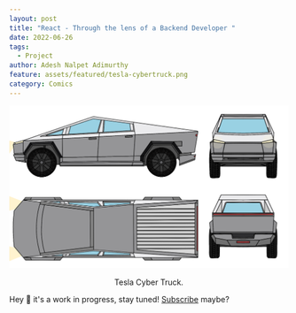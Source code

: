 ```yaml
---
layout: post
title: "React - Through the lens of a Backend Developer "
date: 2022-06-26
tags:
  - Project
author: Adesh Nalpet Adimurthy
feature: assets/featured/tesla-cybertruck.png
category: Comics
---
```


<img class="center-image" src="./assets/featured/tesla-cybertruck.png" /> 
<p style="text-align: center;">Tesla Cyber Truck. </p>

Hey 👋 it's a work in progress, stay tuned! [Subscribe](https://pyblog.medium.com/subscribe) maybe?